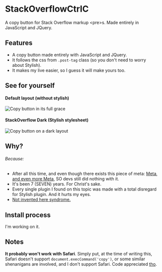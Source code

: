 # StackOverflowCtrlC
A copy button for Stack Overflow markup &lt;pre>s. Made entirely in JavaScript and JQuery.

## Features
- A copy button made entirely with JavaScript and JQuery. 
- It follows the css from `.post-tag` class (so you don't need to worry about Stylish).
- It makes my live easier, so I guess it will make yours too. 

## See for yourself
#### Default layout (without stylish)
![Copy button in its full grace](https://cloud.githubusercontent.com/assets/6691643/14416175/67a02c7e-ffa7-11e5-87aa-0d4d6e8c3826.gif)
#### StackOverflow Dark (Stylish stylesheet) 
![Copy button on a dark layout](https://cloud.githubusercontent.com/assets/6691643/14444065/94f5c64c-0043-11e6-95a2-d015e3f0184f.gif)

## Why?
###### Because:
- After all this time, and even though there exists this piece of meta: [Meta](https://meta.stackexchange.com/questions/32625/shortcut-or-button-for-copying-posted-code-from-stack-overflow), [and even more Meta](https://meta.stackoverflow.com/questions/251883/select-all-copy-all-button-for-code), SO devs still did nothing with it. 
- It's been 7 (SEVEN) years. For Christ's sake.
- Every single plugin I found on this topic was made with a total disregard for Stylish plugin. And it hurts my eyes.
- [Not invented here syndrome.](https://en.wikipedia.org/wiki/Not_invented_here)

## Install process
I'm working on it.

## Notes
**It probably won't work with Safari**. Simply put, at the time of writing this, Safari doesn't support `document.execCommand('copy')`, or some similar shenanigans are involved, and I don't support Safari. Code appreciated [tho](https://www.youtube.com/watch?v=_zbacoPpUSA).
